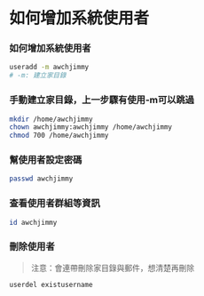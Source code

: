 # 如何增加系統使用者

### 如何增加系統使用者
```sh
useradd -m awchjimmy
# -m: 建立家目錄
```

### 手動建立家目錄，上一步驟有使用-m可以跳過
```sh
mkdir /home/awchjimmy
chown awchjimmy:awchjimmy /home/awchjimmy
chmod 700 /home/awchjimmy
```

### 幫使用者設定密碼
```sh
passwd awchjimmy
```

### 查看使用者群組等資訊
```sh
id awchjimmy
```

### 刪除使用者
> 注意：會連帶刪除家目錄與郵件，想清楚再刪除
```
userdel existusername
```
